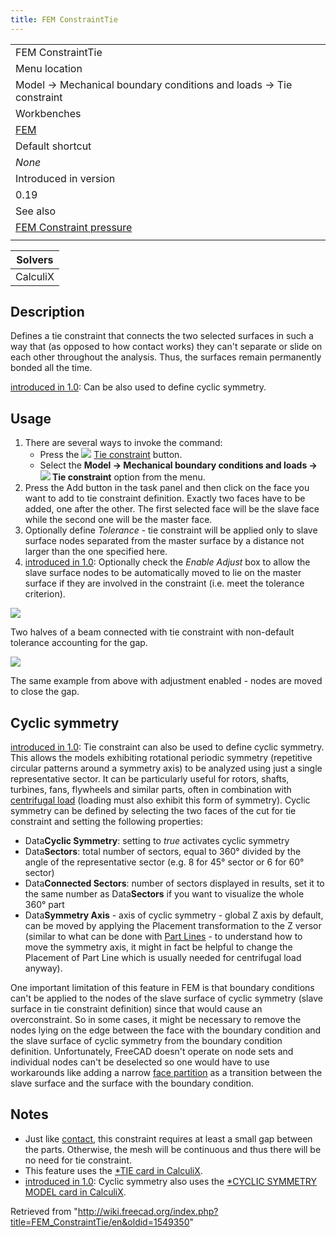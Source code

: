 ```yaml
---
title: FEM ConstraintTie
---
```


|                                                                             |
| --------------------------------------------------------------------------- |
| FEM ConstraintTie                                                           |
| Menu location                                                               |
| Model → Mechanical boundary conditions and loads → Tie constraint           |
| Workbenches                                                                 |
| [FEM](/FEM_Workbench "FEM Workbench")                                       |
| Default shortcut                                                            |
| _None_                                                                      |
| Introduced in version                                                       |
| 0.19                                                                        |
| See also                                                                    |
| [FEM Constraint pressure](/FEM_ConstraintPressure "FEM ConstraintPressure") |
|                                                                             |

| Solvers  |
| -------- |
| CalculiX |

## Description

Defines a tie constraint that connects the two selected surfaces in such a way that (as opposed to how contact works) they can't separate or slide on each other throughout the analysis. Thus, the surfaces remain permanently bonded all the time.

[introduced in 1.0](/Release_notes_1.0 "Release notes 1.0"): Can be also used to define cyclic symmetry.

## Usage

1. There are several ways to invoke the command:
   - Press the ![](/images/FEM_ConstraintTie.svg) [Tie constraint](/FEM_ConstraintTie "FEM ConstraintTie") button.
   - Select the **Model → Mechanical boundary conditions and loads → ![](/images/FEM_ConstraintTie.svg) Tie constraint** option from the menu.
2. Press the Add button in the task panel and then click on the face you want to add to tie constraint definition. Exactly two faces have to be added, one after the other. The first selected face will be the slave face while the second one will be the master face.
3. Optionally define _Tolerance_ - tie constraint will be applied only to slave surface nodes separated from the master surface by a distance not larger than the one specified here.
4. [introduced in 1.0](/Release_notes_1.0 "Release notes 1.0"): Optionally check the _Enable Adjust_ box to allow the slave surface nodes to be automatically moved to lie on the master surface if they are involved in the constraint (i.e. meet the tolerance criterion).

![](/images/FEM_tie_constraint_example_no_adjust.png)

Two halves of a beam connected with tie constraint with non-default tolerance accounting for the gap.

![](/images/FEM_tie_constraint_example_adjust.png)

The same example from above with adjustment enabled - nodes are moved to close the gap.

## Cyclic symmetry

[introduced in 1.0](/Release_notes_1.0 "Release notes 1.0"): Tie constraint can also be used to define cyclic symmetry. This allows the models exhibiting rotational periodic symmetry (repetitive circular patterns around a symmetry axis) to be analyzed using just a single representative sector. It can be particularly useful for rotors, shafts, turbines, fans, flywheels and similar parts, often in combination with [centrifugal load](/FEM_ConstraintCentrif "FEM ConstraintCentrif") (loading must also exhibit this form of symmetry).
Cyclic symmetry can be defined by selecting the two faces of the cut for tie constraint and setting the following properties:

- Data**Cyclic Symmetry**: setting to _true_ activates cyclic symmetry
- Data**Sectors**: total number of sectors, equal to 360° divided by the angle of the representative sector (e.g. 8 for 45° sector or 6 for 60° sector)
- Data**Connected Sectors**: number of sectors displayed in results, set it to the same number as Data**Sectors** if you want to visualize the whole 360° part
- Data**Symmetry Axis** - axis of cyclic symmetry - global Z axis by default, can be moved by applying the Placement transformation to the Z versor (similar to what can be done with [Part Lines](/Part_Line "Part Line") - to understand how to move the symmetry axis, it might in fact be helpful to change the Placement of Part Line which is usually needed for centrifugal load anyway).

One important limitation of this feature in FEM is that boundary conditions can't be applied to the nodes of the slave surface of cyclic symmetry (slave surface in tie constraint definition) since that would cause an overconstraint. So in some cases, it might be necessary to remove the nodes lying on the edge between the face with the boundary condition and the slave surface of cyclic symmetry from the boundary condition definition. Unfortunately, FreeCAD doesn't operate on node sets and individual nodes can't be deselected so one would have to use workarounds like adding a narrow [face partition](/FEM_Geometry_Preparation_and_Meshing#Geometry_partitioning "FEM Geometry Preparation and Meshing") as a transition between the slave surface and the surface with the boundary condition.

## Notes

- Just like [contact](/FEM_ConstraintContact "FEM ConstraintContact"), this constraint requires at least a small gap between the parts. Otherwise, the mesh will be continuous and thus there will be no need for tie constraint.
- This feature uses the [\*TIE card in CalculiX](https://web.mit.edu/calculix_v2.7/CalculiX/ccx_2.7/doc/ccx/node251.html).
- [introduced in 1.0](/Release_notes_1.0 "Release notes 1.0"): Cyclic symmetry also uses the [\*CYCLIC SYMMETRY MODEL card in CalculiX](https://web.mit.edu/calculix_v2.7/CalculiX/ccx_2.7/doc/ccx/node183.html).

Retrieved from "<http://wiki.freecad.org/index.php?title=FEM_ConstraintTie/en&oldid=1549350>"
